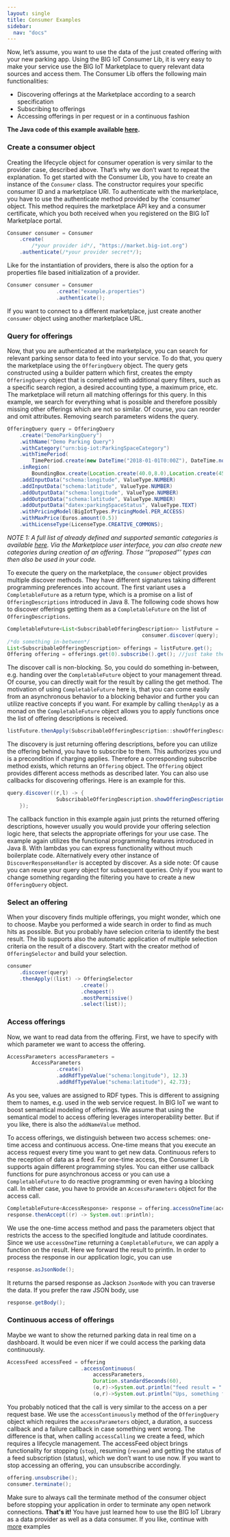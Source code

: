 ```yaml
---
layout: single
title: Consumer Examples
sidebar: 
  nav: "docs"
---
```


Now, let’s assume, you want to use the data of the just created offering with your new parking app. Using the BIG IoT Consumer Lib, it is very easy to make your service use the BIG IoT Marketplace to query relevant data sources and access them.
The Consumer Lib offers the following main functionalities:

* Discovering offerings at the Marketplace according to a search specification
* Subscribing to offerings
* Accessing offerings in per request or in a continuous fashion

**The Java code of this example available [here](https://github.com/BIG-IoT/example-projects/blob/master/java-example-consumer/src/main/java/org/bigiot/examples/ExampleConsumer.java).** 

### Create a consumer object
Creating the lifecycle object for consumer operation is very similar to the provider case, described above. That’s why we don’t want to repeat the explanation.
To get started with the Consumer Lib, you have to create an instance of the `Consumer` class. The constructor requires your specific consumer ID and a marketplace URI. 
To authenticate with the marketplace, you have to use the authenticate method provided by the ´consumer` object. This method requires the marketplace API key and a consumer certificate, which you both received when you registered on the BIG IoT Marketplace portal.

```java
Consumer consumer = Consumer
	.create(
		/*your provider id*/, "https://market.big-iot.org")
	.authenticate(/*your provider secret*/);
```

Like for the instantiation of providers, there is also the option for a properties file based initialization of a provider.

```java
Consumer consumer = Consumer
        		.create("example.properties")
        		.authenticate();
```

If you want to connect to a different marketplace, just create another `consumer` object using another marketplace URL. 

###	Query for offerings
Now, that you are authenticated at the marketplace, you can search for relevant parking sensor data to feed into your service. To do that, you query the marketplace using the `OfferingQuery` object. The query gets constructed using a builder pattern which first, creates the empty `OfferingQuery` object that is completed with additional query filters, such as a specific search region, a desired accounting type, a maximum price, etc. The marketplace will return all matching offerings for this query. In this example, we search for everything what is possible and therefore possibly missing other offerings which are not so similar. Of course, you can reorder and omit attributes. Removing search parameters widens the query.

```java
OfferingQuery query = OfferingQuery
	.create("DemoParkingQuery")
	.withName("Demo Parking Query")
	.withCategory("urn:big-iot:ParkingSpaceCategory")
	.withTimePeriod(
		TimePeriod.create(new DateTime("2018-01-01T0:00Z"), DateTime.now()))
	.inRegion(
		BoundingBox.create(Location.create(40.0,8.0),Location.create(45.0,12.0)))
	.addInputData("schema:longitude", ValueType.NUMBER)
	.addInputData("schema:latitude", ValueType.NUMBER)
	.addOutputData("schema:longitude", ValueType.NUMBER)
	.addOutputData("schema:latitude", ValueType.NUMBER)
	.addOutputData("datex:parkingSpaceStatus", ValueType.TEXT)
	.withPricingModel(BigIotTypes.PricingModel.PER_ACCESS)
	.withMaxPrice(Euros.amount(0.5))
	.withLicenseType(LicenseType.CREATIVE_COMMONS);
```

*NOTE 1: A full list of already defined and supported semantic categories is available [here](https://big-iot.github.io/categories/). Via the Marketplace user interface, you can also create new categories during creation of an offering. Those ‘“proposed”’ types can then also be used in your code.*

To execute the query on the marketplace, the `consumer` object provides multiple discover methods. They have different signatures taking different programming preferences into account.
The first variant uses a `CompletableFuture` as a return type, which is a promise on a list of `OfferingDescriptions` introduced in Java 8. The following code shows how to discover offerings getting them as a `CompletableFuture` on the list of `OfferingDescriptions`.

```java
CompletableFuture<List<SubscribableOfferingDescription>> listFuture = 
											consumer.discover(query);
/*do something in-between*/
List<SubscribableOfferingDescription> offerings = listFuture.get();
Offering offering = offerings.get(0).subscribe().get(); //just take the first
```

The discover call is non-blocking. So, you could do something in-between, e.g. handing over the `CompletableFuture` object to your management thread. Of course, you can directly wait for the result by calling the get method. The motivation of using `CompletableFuture` here is, that you can come easily from an asynchronous behavior to a blocking behavior and further you can utilize reactive concepts if you want. For example by calling `thenAppl`y as a monad on the `CompletableFuture` object allows you to apply functions once the list of offering descriptions is received. 

```java
listFuture.thenApply(SubscribableOfferingDescription::showOfferingDescriptions);
```

The discovery is just returning offering descriptions, before you can utilize the offering behind, you have to subscribe to them. This authorizes you und is a precondition if charging applies. Therefore a corresponding subscribe method exists, which returns an `Offering` object. The `Offering` object provides different access methods as described later.
You can also use callbacks for discovering offerings. Here is an example for this.

```java
query.discover((r,l) -> { 
				SubscribableOfferingDescription.showOfferingDescriptions(l) 
	});
```

The callback function in this example again just prints the returned offering descriptions, however usually you would provide your offering selection logic here, that selects the appropriate offerings for your use case. The example again utilizes the functional programming features introduced in Java 8. With lambdas you can express functionality without much boilerplate code. Alternatively every other instance of `DiscoverResponseHandler` is accepted by discover. 
As a side note: Of cause you can reuse your query object for subsequent queries. Only if you want to change something regarding the filtering you have to create a new 
`OfferingQuery` object.

### Select an offering
When your discovery finds multiple offerings, you might wonder, which one to choose. Maybe you performed a wide search in order to find as much hits as possible. But you probably have selecion criteria to identify the best result. The lib supports also the automatic application of multiple selection criteria on the result of a discovery. Start with the creator method of `OfferingSelector` and build your selection.

```java
consumer
	.discover(query)
	.thenApply((list) -> OfferingSelector
						.create()
						.cheapest()
						.mostPermissive()
						.select(list));
```

### Access offerings
Now, we want to read data from the offering. First, we have to specify with which parameter we want to access the offering.

```java
AccessParameters accessParameters = 
		AccessParameters
				.create()
				.addRdfTypeValue("schema:longitude"), 12.3)
				.addRdfTypeValue("schema:latitude"), 42.73);
```

As you see, values are assigned to RDF types. This is different to assigning them to names, e.g. used in the web service request. In BIG IoT we want to boost semantical modeling of offerings. We assume that using the semantical model to access offering leverages interoperability better. But if you like, there is also the `addNameValue` method.

To access offerings, we distinguish between two access schemes: one-time access and continuous access. One-time means that you execute an access request every time you want to get new data. Continuous refers to the reception of data as a feed.
For one-time access, the Consumer Lib supports again different programming styles. You can either use callback functions for pure asynchronous access or you can use a 
`CompletableFuture` to do reactive programming or even having a blocking call. In either case, you have to provide an `AccessParameters` object for the access call. 

```java
CompletableFuture<AccessResponse> response = offering.accessOneTime(accessParameters);
response.thenAccept((r) -> System.out::println);
```

We use the one-time access method and pass the parameters object that restricts the access to the specified longitude and latitude coordinates. Since we use `accessOneTime` returning a `CompletableFuture`, we can apply a function on the result. Here we forward the result to println. 
In order to process the response in our application logic, you can use

```java
response.asJsonNode();
```

It returns the parsed response as Jackson `JsonNode` with you can traverse the data. If you prefer the raw JSON body, use

```java
response.getBody();
```

### Continuous access of offerings
Maybe we want to show the returned parking data in real time on a dashboard. It would be even nicer if we could access the parking data continuously.

```java
AccessFeed accessFeed = offering
						.accessContinuous(
							accessParameters,
							Duration.standardSeconds(60), 
							(o,r)->System.out.println("feed result = " + r), 
							(o,r)->System.out.println("Ups, something failed"));
```

You probably noticed that the call is very similar to the access on a per request base. We use the `accessContinuously` method of the `OfferingQuery` object which requires the 
`accessParameters` object, a duration, a success callback and a failure callback in case something went wrong. The difference is that, when calling `accessCalling` we create a feed, which requires a lifecycle management. The accessFeed object brings functionality for stopping (`stop`), resuming (`resume`) and getting the status of a feed subscription (status), which we don’t want to use now.
If you want to stop accessing an offering, you can unsubscribe accordingly.

```java
offering.unsubscribe();
consumer.terminate();
```

Make sure to always call the terminate method of the consumer object before stopping your application in order to terminate any open network connections.
**That's it!** You have just learned how to use the BIG IoT Library as a data provider as well as a data consumer. If you like, continue with [more](../moreExamples) examples
